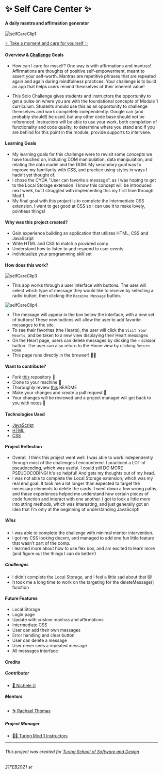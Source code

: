 # ✨ Self Care Center ✨
#### A daily mantra and affirmation generator

![selfCareClip1](https://user-images.githubusercontent.com/63027000/108650575-19f2ab00-747d-11eb-8866-4af2e71c297b.gif)


[✨ Take a moment and care for yourself ✨](https://nichelicorn.github.io/self-care-center/)

#### Overview & [Challenge](https://frontend.turing.io/projects/module-1/self-care-center.html) Goals
- How can I care for myself? One way is with affirmations and mantras! Affirmations are thoughts of positive self-empowerment, meant to assert your self-worth. Mantras are repetitive phrases that are repeated again and again during mindfulness practices. Your challenge is to build an app that helps users remind themselves of their inherent value!

- This Solo Challenge gives students and instructors the opportunity to get a pulse on where you are with the foundational concepts of Module 1 curriculum. Students should use this as an opportunity to challenge themselves and work completely independently. Google can (and probably should!) be used, but any other code base should not be referenced. Instructors will be able to use your work, both completion of functionality and code quality, to determine where you stand and if you are behind for this point in the module, provide supports to intervene.

#### Learning Goals
- My learning goals for this challenge were to revisit some concepts we have touched on, including DOM manipulation, data manipulation, and relating the data model and the DOM. My secondary goal was to improve my familiarity with CSS, and practice using styles in ways I hadn't yet thought of.
- I chose the CYOA "User can favorite a message", as I was hoping to get to the Local Storage extension. I know this concept will be introduced next week, but I struggled with implementing this my first time through Mod 1.
- My final goal with this project is to complete the Intermediate CSS extension. I want to get good at CSS so I can use it to make lovely, pointless things!

#### Why was this project created?
- Gain experience building an application that utilizes HTML, CSS and JavaScript
- Write HTML and CSS to match a provided comp
- Understand how to listen to and respond to user events
- Individualize your programming skill set

#### How does this work?

![selfCareClip3](https://user-images.githubusercontent.com/63027000/108650623-34c51f80-747d-11eb-92d2-4513bbf45dfd.gif)

- This app works through a user interface with buttons. The user will select which type of message they would like to receive by selecting a radio button, then clicking the `Receive Message` button.

![selfCareClip4](https://user-images.githubusercontent.com/63027000/108650663-4c9ca380-747d-11eb-8f03-7a78bf8b26f7.gif)

- The message will appear in the box below the interface, with a new set of buttons! These new buttons will allow the user to add favorite messages to the site.
- To see their favorites (the Hearts), the user will click the `Visit Your Hearts`, and be taken to a new view displaying their Heart messages
- On the Heart page, users can delete messages by clicking the `✂️` scissor button. The user can also return to the Home view by clicking `Return Home`
- This page runs directly in the browser! 👩‍💻

#### Want to contribute?
- Fork [this](https://github.com/nichelicorn/self-care-center) repository 🍴
- Clone to your machine 🤖
- Thoroughly review [this](https://github.com/turingschool-examples/self-care-center) README
- Make your changes and create a pull request 🥺
- Your changes will be reviewed and a project manager will get back to you with notes 📝

#### Technologies Used
- [JavaScript](https://developer.mozilla.org/en-US/docs/Web/javascript)
- [HTML](https://developer.mozilla.org/en-US/docs/Web/HTML)
- [CSS](https://developer.mozilla.org/en-US/docs/Web/CSS)

#### Project Reflection
- Overall, I think this project went well. I was able to work independently through most of the challenges I encountered. I practiced a LOT of pseudocoding, which was useful. I could still DO MORE PSEUDOCODING! It's so helpful! And gets my thoughts out of my head.
- I was not able to complete the Local Storage extension, which was my real end goal. It took me a lot longer than expected to target the necessary elements to delete the cards. I went down a few wrong paths, and these experiences helped me understand how certain pieces of code function and interact with one another. I got to look a little more into string methods, which was interesting, and just generally got an idea that I'm only at the beginning of understanding JavaScript!

##### Wins
- I was able to complete the challenge with minimal mentor intervention.
- I got my CSS looking decent, and managed to add one fun little feature that wasn't part of the comp.
- I learned more about how to use flex box, and am excited to learn more (and figure out the things I can do better!)

##### Challenges
- I didn't complete the Local Storage, and I feel a little sad about that 😿
- It took me a long time to work on the targeting for the deleteMessage() function

#### Future Features
- Local Storage
- Login page
- Update with custom mantras and affirmations
- Intermediate CSS
- User can add their own messages
- Error handling and clear button
- User can delete a message
- User never sees a repeated message
- All messages interface

#### Credits
##### Contributor
- [🌿 Nichele D](https://github.com/nichelicorn)
##### Mentors
- [⛷ Rachael Thomas](https://github.com/rachael-t)
##### Project Manager
- [👩‍🏫 Turing Mod 1 Instructors](https://frontend.turing.io/lessons/)

**************************************************************************

###### This project was created for [Turing School of Software and Design](https://turing.io/)
###### 21FEB2021 🕉
